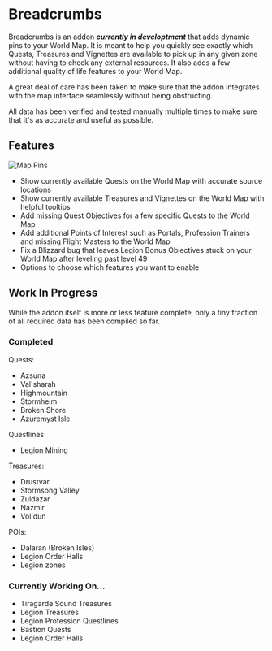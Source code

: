 # Breadcrumbs

Breadcrumbs is an addon ***currently in developtment*** that adds dynamic pins to your World Map. It is meant to help you quickly see exactly which Quests, Treasures and Vignettes are available to pick up in any given zone without having to check any external resources. It also adds a few additional quality of life features to your World Map.

A great deal of care has been taken to make sure that the addon integrates with the map interface seamlessly without being obstructing.

All data has been verified and tested manually multiple times to make sure that it's as accurate and useful as possible.

## Features

![Map Pins](https://i.imgur.com/k3zVLC9.png)

- Show currently available Quests on the World Map with accurate source locations
- Show currently available Treasures and Vignettes on the World Map with helpful tooltips
- Add missing Quest Objectives for a few specific Quests to the World Map
- Add additional Points of Interest such as Portals, Profession Trainers and missing Flight Masters to the World Map
- Fix a Blizzard bug that leaves Legion Bonus Objectives stuck on your World Map after leveling past level 49
- Options to choose which features you want to enable

## Work In Progress

While the addon itself is more or less feature complete, only a tiny fraction of all required data has been compiled so far.

### Completed

Quests:
- Azsuna
- Val'sharah
- Highmountain
- Stormheim
- Broken Shore
- Azuremyst Isle

Questlines:
- Legion Mining

Treasures:
- Drustvar
- Stormsong Valley
- Zuldazar
- Nazmir
- Vol'dun

POIs:
- Dalaran (Broken Isles)
- Legion Order Halls
- Legion zones

### Currently Working On...

- Tiragarde Sound Treasures
- Legion Treasures
- Legion Profession Questlines
- Bastion Quests
- Legion Order Halls
